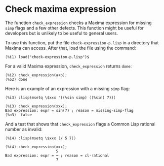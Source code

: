 # Check maxima expression

 The function `check_expression` checks a Maxima expression for missing `simp` flags and a few other defects. This function might be useful for developers but is unlikely to be useful to general users.

 To use this function, put the file `check-expression-p.lisp` in a directory that Maxima can access. After that, load the file using the command:

 ```
(%i1) load("check-expression-p.lisp")$
```

For a valid Maxima expression, `check_expression` returns `done`:

```
(%i2) check_expression(a+b);
(%o2) done
```

Here is an example of an expression with a missing `simp` flag:

```
(%i3) :lisp(msetq \$xxx '((%sin simp) ((%sin) 7)))

(%i3) check_expression(xxx);
Bad expression: expr = sin(7) ; reason = missing-simp-flag
(%o3)  false
```

And a test that shows that `check_expression` flags a Common Lisp rational number as invalid:

```
(%i4) :lisp(msetq \$xxx (/ 5 7))

(%i4) check_expression(xxx);
                       5
Bad expression: expr = ─ ; reason = cl-rational
                       7

```
